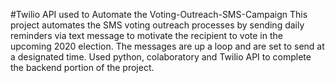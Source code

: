 #Twilio API used to Automate the Voting-Outreach-SMS-Campaign
This project automates the SMS voting outreach processes by sending daily reminders via text message to motivate the recipient to vote in the upcoming 2020 election. The messages are up a loop and are set to send at a designated time. 
Used python, colaboratory and Twilio API to complete the backend portion of the project. 
